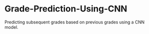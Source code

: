 # Grade-Prediction-Using-CNN
Predicting subsequent grades based on previous grades using a CNN model.
